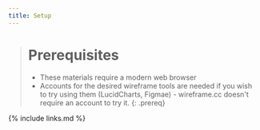 ```yaml
---
title: Setup
---
```



># Prerequisites
> * These materials require a modern web browser
> * Accounts for the desired wireframe tools are needed if you wish to try using them (LucidCharts, Figmae) - wireframe.cc doesn't require an account to try it.
{: .prereq}



{% include links.md %}
